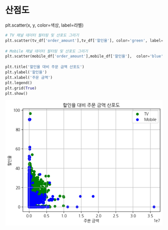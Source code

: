 # 산점도
plt.scatter(x, y, color=색상, label=라벨)
```python
# TV 채널 데이터 필터링 및 산포도 그리기
plt.scatter(tv_df['order_amount'],tv_df['할인율'], color='green', label='TV')

# Mobile 채널 데이터 필터링 및 산포도 그리기
plt.scatter(mobile_df['order_amount'],mobile_df['할인율'],  color='blue', label='Mobile')

plt.title('할인율 대비 주문 금액 산포도')
plt.ylabel('할인율')
plt.xlabel('주문 금액')
plt.legend()
plt.grid(True)
plt.show()
```
![alt text](이미지/image-1.png)